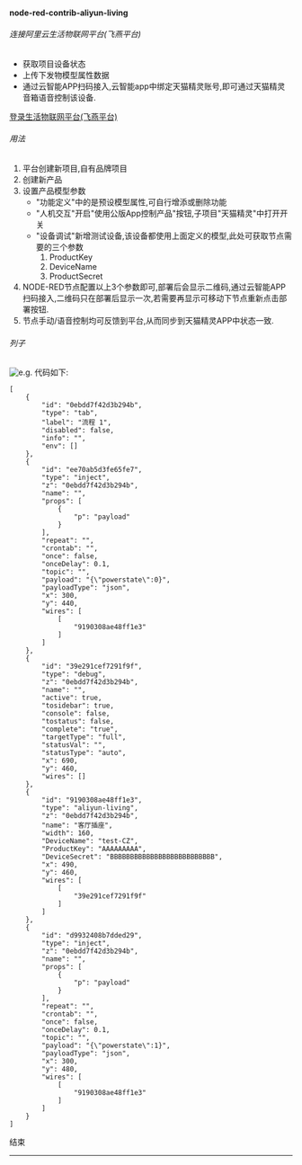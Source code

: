 #### node-red-contrib-aliyun-living

###### 连接阿里云生活物联网平台(飞燕平台)
- 获取项目设备状态
- 上传下发物模型属性数据
- 通过云智能APP扫码接入,云智能app中绑定天猫精灵账号,即可通过天猫精灵音箱语音控制该设备.

[登录生活物联网平台(飞燕平台)](https://iot.aliyun.com/products/livinglink "登录生活物联网平台(飞燕平台)")

###### 用法
1. 平台创建新项目,自有品牌项目
2. 创建新产品
3. 设置产品模型参数
	- "功能定义"中的是预设模型属性,可自行增添或删除功能
	- "人机交互"开启"使用公版App控制产品"按钮,子项目"天猫精灵"中打开开关
	- "设备调试"新增测试设备,该设备都使用上面定义的模型,此处可获取节点需要的三个参数
		1. ProductKey
		2. DeviceName
		3. ProductSecret
4. NODE-RED节点配置以上3个参数即可,部署后会显示二维码,通过云智能APP扫码接入,二维码只在部署后显示一次,若需要再显示可移动下节点重新点击部署按钮.
5. 节点手动/语音控制均可反馈到平台,从而同步到天猫精灵APP中状态一致.

###### 列子
![e.g.](https://cdn.jsdelivr.net/gh/iso-lib/image@main/屏幕截图-2022-01-13-134416.png)
代码如下:

    [
        {
            "id": "0ebdd7f42d3b294b",
            "type": "tab",
            "label": "流程 1",
            "disabled": false,
            "info": "",
            "env": []
        },
        {
            "id": "ee70ab5d3fe65fe7",
            "type": "inject",
            "z": "0ebdd7f42d3b294b",
            "name": "",
            "props": [
                {
                    "p": "payload"
                }
            ],
            "repeat": "",
            "crontab": "",
            "once": false,
            "onceDelay": 0.1,
            "topic": "",
            "payload": "{\"powerstate\":0}",
            "payloadType": "json",
            "x": 300,
            "y": 440,
            "wires": [
                [
                    "9190308ae48ff1e3"
                ]
            ]
        },
        {
            "id": "39e291cef7291f9f",
            "type": "debug",
            "z": "0ebdd7f42d3b294b",
            "name": "",
            "active": true,
            "tosidebar": true,
            "console": false,
            "tostatus": false,
            "complete": "true",
            "targetType": "full",
            "statusVal": "",
            "statusType": "auto",
            "x": 690,
            "y": 460,
            "wires": []
        },
        {
            "id": "9190308ae48ff1e3",
            "type": "aliyun-living",
            "z": "0ebdd7f42d3b294b",
            "name": "客厅插座",
            "width": 160,
            "DeviceName": "test-CZ",
            "ProductKey": "AAAAAAAAA",
            "DeviceSecret": "BBBBBBBBBBBBBBBBBBBBBBBBBB",
            "x": 490,
            "y": 460,
            "wires": [
                [
                    "39e291cef7291f9f"
                ]
            ]
        },
        {
            "id": "d9932408b7dded29",
            "type": "inject",
            "z": "0ebdd7f42d3b294b",
            "name": "",
            "props": [
                {
                    "p": "payload"
                }
            ],
            "repeat": "",
            "crontab": "",
            "once": false,
            "onceDelay": 0.1,
            "topic": "",
            "payload": "{\"powerstate\":1}",
            "payloadType": "json",
            "x": 300,
            "y": 480,
            "wires": [
                [
                    "9190308ae48ff1e3"
                ]
            ]
        }
    ]

结束
****